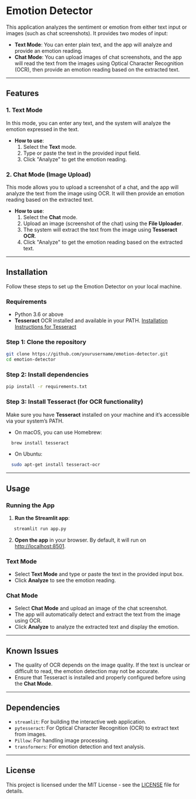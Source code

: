 # Emotion Detector

This application analyzes the sentiment or emotion from either text input or images (such as chat screenshots). It provides two modes of input:

- **Text Mode**: You can enter plain text, and the app will analyze and provide an emotion reading.
- **Chat Mode**: You can upload images of chat screenshots, and the app will read the text from the images using Optical Character Recognition (OCR), then provide an emotion reading based on the extracted text.

---

## Features

### 1. **Text Mode**
In this mode, you can enter any text, and the system will analyze the emotion expressed in the text.

- **How to use**:
  1. Select the **Text** mode.
  2. Type or paste the text in the provided input field.
  3. Click "Analyze" to get the emotion reading.

### 2. **Chat Mode (Image Upload)**
This mode allows you to upload a screenshot of a chat, and the app will analyze the text from the image using OCR. It will then provide an emotion reading based on the extracted text.

- **How to use**:
  1. Select the **Chat** mode.
  2. Upload an image (screenshot of the chat) using the **File Uploader**.
  3. The system will extract the text from the image using **Tesseract OCR**.
  4. Click "Analyze" to get the emotion reading based on the extracted text.

---

## Installation

Follow these steps to set up the Emotion Detector on your local machine.

### Requirements

- Python 3.6 or above
- **Tesseract** OCR installed and available in your PATH. [Installation Instructions for Tesseract](https://github.com/tesseract-ocr/tesseract)

### Step 1: Clone the repository
```bash
git clone https://github.com/yourusername/emotion-detector.git
cd emotion-detector
```

### Step 2: Install dependencies
```bash
pip install -r requirements.txt
```

### Step 3: Install Tesseract (for OCR functionality)

Make sure you have **Tesseract** installed on your machine and it’s accessible via your system’s PATH.

- On macOS, you can use Homebrew:
```bash
  brew install tesseract
```
- On Ubuntu:
```bash
  sudo apt-get install tesseract-ocr
```
---

## Usage

### Running the App

1. **Run the Streamlit app**:
```bash
   streamlit run app.py
```

2. **Open the app** in your browser. By default, it will run on [http://localhost:8501](http://localhost:8501).

### Text Mode
- Select **Text Mode** and type or paste the text in the provided input box.
- Click **Analyze** to see the emotion reading.

### Chat Mode
- Select **Chat Mode** and upload an image of the chat screenshot.
- The app will automatically detect and extract the text from the image using OCR.
- Click **Analyze** to analyze the extracted text and display the emotion.

---

## Known Issues

- The quality of OCR depends on the image quality. If the text is unclear or difficult to read, the emotion detection may not be accurate.
- Ensure that Tesseract is installed and properly configured before using the **Chat Mode**.

---

## Dependencies

- `streamlit`: For building the interactive web application.
- `pytesseract`: For Optical Character Recognition (OCR) to extract text from images.
- `Pillow`: For handling image processing.
- `transformers`: For emotion detection and text analysis.

---

## License

This project is licensed under the MIT License - see the [LICENSE](LICENSE) file for details.

